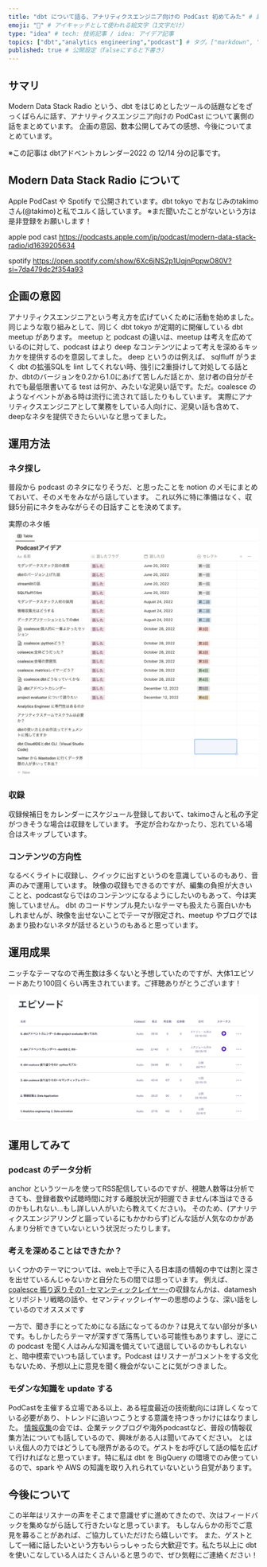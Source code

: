```yaml
---
title: "dbt について語る、アナリティクスエンジニア向けの PodCast 初めてみた" # 記事のタイトル
emoji: "🎤" # アイキャッチとして使われる絵文字（1文字だけ）
type: "idea" # tech: 技術記事 / idea: アイデア記事
topics: ["dbt","analytics engineering","podcast"] # タグ。["markdown", "rust", "aws"]のように指定する
published: true # 公開設定（falseにすると下書き）
---
```


## サマリ

Modern Data Stack Radio という、dbt をはじめとしたツールの話題などをざっくばらんに話す、アナリティクスエンジニア向けの PodCast について裏側の話をまとめています。
企画の意図、数本公開してみての感想、今後についてまとめています。

※この記事は dbtアドベントカレンダー2022 の 12/14 分の記事です。

## Modern Data Stack Radio について

Apple PodCast や Spotify で公開されています。dbt tokyo でおなじみのtakimoさん(@takimo)と私でユルく話しています。
※まだ聞いたことがないという方は是非登録をお願いします！

apple pod cast
https://podcasts.apple.com/jp/podcast/modern-data-stack-radio/id1639205634

spotify
https://open.spotify.com/show/6Xc6jNS2p1UqjnPppwO80V?si=7da479dc2f354a93

## 企画の意図

アナリティクスエンジニアという考え方を広げていくために活動を始めました。
同じような取り組みとして、同じく dbt tokyo が定期的に開催している dbt meetup があります。
meetup と podcast の違いは、meetup は考えを広めているのに対して、podcast はより deep なコンテンツによって考えを深めるキッカケを提供するのを意図してました。
deep というのは例えば、 sqlfluff がうまく dbt の拡張SQLを lint してくれない時、強引に2重掛けして対処してる話とか、dbtのバージョンを0.2から1.0にあげて苦しんだ話とか、怠け者の自分がそれでも最低限書いてる test は何か、みたいな泥臭い話です。ただ。coalesce のようなイベントがある時は流行に流されて話したりもしています。
実際にアナリティクスエンジニアとして業務をしている人向けに、泥臭い話も含めて、deepなネタを提供できたらいいなと思ってました。

## 運用方法
### ネタ探し
普段から podcast のネタになりそうだ、と思ったことを notion のメモにまとめておいて、そのメモをみながら話しています。
これ以外に特に準備はなく、収録5分前にネタをみながらその日話すことを決めてます。

実際のネタ帳
![](/images/ideas.png)

### 収録
収録候補日をカレンダーにスケジュール登録しておいて、takimoさんと私の予定がつきそうな場合は収録をしています。
予定が合わなかったり、忘れている場合はスキップしています。

### コンテンツの方向性
なるべくライトに収録し、クイックに出すというのを意識しているのもあり、音声のみで運用しています。
映像の収録もできるのですが、編集の負担が大きいことと、podcastならではのコンテンツになるようにしたいのもあって、今は実施していません。
dbt のコードサンプル見たいなテーマも扱えたら面白いかもしれませんが、映像を出せないことでテーマが限定され、meetup やブログではあまり扱わないネタが話せるというのもあると思っています。

## 運用成果
ニッチなテーマなので再生数は多くないと予想していたのですが、大体1エピソードあたり100回くらい再生されています。ご拝聴ありがとうございます！

![](/images/episodes.png)

## 運用してみて
### podcast のデータ分析
anchor というツールを使ってRSS配信しているのですが、視聴人数等は分析できても、登録者数や試聴時間に対する離脱状況が把握できません(本当はできるのかもしれない…もし詳しい人がいたら教えてください)。
そのため、(アナリティクスエンジアリングと謳っているにもかかわらず)どんな話が人気なのかがあんまり分析できていないという状況だったりします。

### 考えを深めることはできたか？
いくつかのテーマについては、web上で手に入る日本語の情報の中では割と深さを出せているんじゃないかと自分たちの間では思っています。
例えば、[coalesce 振り返りその1 -セマンティックレイヤー-](https://podcasts.apple.com/jp/podcast/3-dbt-coalesce-%E6%8C%AF%E3%82%8A%E8%BF%94%E3%82%8A%E3%81%9D%E3%81%AE1-%E3%82%BB%E3%83%9E%E3%83%B3%E3%83%86%E3%82%A3%E3%83%83%E3%82%AF%E3%83%AC%E3%82%A4%E3%83%A4%E3%83%BC/id1639205634?i=1000584444586)の収録なんかは、datamesh とリポジトリ戦略の話や、セマンティックレイヤーの思想のような、深い話をしているのでオススメです

一方で、聞き手にとってためになる話になってるのか？は見えてない部分が多いです。もしかしたらテーマが深すぎて落馬している可能性もありますし、逆にこの podcast を聞く人はみんな知識を備えていて退屈しているのかもしれないと、暗中模索でいつも話しています。Podcast はリスナーがコメントをする文化もないため、予想以上に意見を聞く機会がないことに気がつきました。

### モダンな知識を update する
PodCastを主催する立場である以上、ある程度最近の技術動向には詳しくなっている必要があり、トレンドに追いつこうとする意識を持つきっかけにはなりました。
[情報収集](https://podcasts.apple.com/jp/podcast/2-%E6%83%85%E5%A0%B1%E5%8F%8E%E9%9B%86%E3%81%A8-data-application/id1639205634?i=1000583953917)の会では、企業テックブログや海外podcastなど、普段の情報収集方法についても話しているので、興味がある人は聞いてみてください。
とはいえ個人の力ではどうしても限界があるので。ゲストをお呼びして話の幅を広げて行ければなと思っています。特に私は dbt を BigQuery の環境でのみ使っているので、spark や AWS の知識を取り入れられていないという自覚があります。

## 今後について
この半年はリスナーの声をそこまで意識せずに進めてきたので、次はフィードバックを集めながら話して行きたいなと思っています。
もしなんらかの形でご意見を募ることがあれば、ご協力していただけたら嬉しいです。
また、ゲストとして一緒に話したいという方もいらっしゃったら大歓迎です。私たち以上に dbt を使いこなしている人はたくさんいると思うので、ぜひ気軽にご連絡ください！